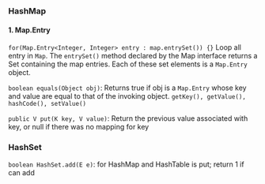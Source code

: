 

### HashMap
#### 1. Map.Entry
```for(Map.Entry<Integer, Integer> entry : map.entrySet()) {}```
Loop all entry in ```Map```. The ```entrySet()``` method declared by the Map interface returns a Set containing the map entries. Each of these set elements is a ```Map.Entry``` object.

```boolean equals(Object obj)```: Returns true if obj is a ```Map.Entry``` whose key and value are equal to that of the invoking object.
```getKey(), getValue(), hashCode(), setValue()```

```public V put(K key, V value)```: Return the previous value associated with key, or null if there was no mapping for key


### HashSet
```boolean HashSet.add(E e)```: for HashMap and HashTable is put; return 1 if can add

